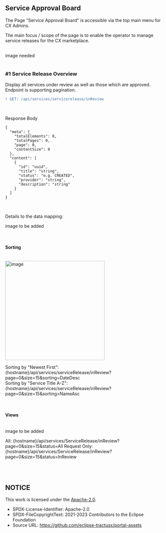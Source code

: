 ## Service Approval Board

The Page "Service Approval Board" is accessible via the top main menu for CX Admins.

The main focus / scope of the page is to enable the operator to manage service releases for the CX marketplace.

<br>
image needed
<br>
<br>

### #1 Service Release Overview

Display all services under review as well as those which are approved.
Endpoint is supporting pagination.
<br>

```diff
! GET: /api/services/servicerelease/inReview
```

<br>

Response Body

    {
      "meta": {
        "totalElements": 0,
        "totalPages": 0,
        "page": 0,
        "contentSize": 0
      },
      "content": [
        {
          "id": "uuid",
          "title": "string",
          "status": "e.g. CREATED",
          "provider": "string",
          "description": "string"
        }
      ]
    }

<br>

Details to the data mapping:

image to be added

<br>

#### Sorting

<br>
<img width="318" alt="image" src="https://user-images.githubusercontent.com/94133633/213944346-28d2a92d-9341-4761-a815-39a99d07b514.png">
<br>

Sorting by "Newest First": {hostname}/api/services/serviceRelease/inReview?page=0&size=15&sorting=DateDesc  
Sorting by "Service Title A-Z": {hostname}/api/services/serviceRelease/inReview?page=0&size=15&sorting=NameAsc

<br>

#### Views

<br>
image to be added
<br>

All: {hostname}/api/services/ServiceRelease/inReview?page=0&size=15&status=All
Request Only: {hostname}/api/services/ServiceRelease/inReview?page=0&size=15&status=InReview

<br>
<br>

## NOTICE

This work is licensed under the [Apache-2.0](https://www.apache.org/licenses/LICENSE-2.0).

- SPDX-License-Identifier: Apache-2.0
- SPDX-FileCopyrightText: 2021-2023 Contributors to the Eclipse Foundation
- Source URL: https://github.com/eclipse-tractusx/portal-assets
